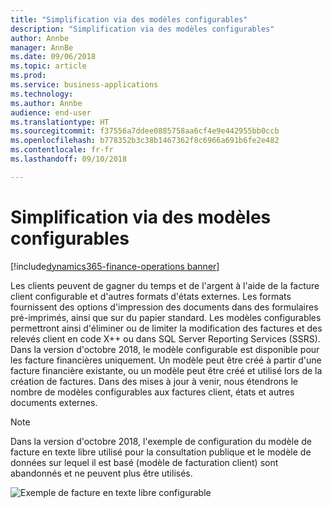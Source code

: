 ```yaml
---
title: "Simplification via des modèles configurables"
description: "Simplification via des modèles configurables"
author: Annbe
manager: AnnBe
ms.date: 09/06/2018
ms.topic: article
ms.prod: 
ms.service: business-applications
ms.technology: 
ms.author: Annbe
audience: end-user
ms.translationtype: HT
ms.sourcegitcommit: f37556a7ddee0885758aa6cf4e9e442955bb0ccb
ms.openlocfilehash: b778352b3c38b1467362f8c6966a691b6fe2e482
ms.contentlocale: fr-fr
ms.lasthandoff: 09/10/2018

---
```

#  <a name="simplification-through-configurable-templates"></a>Simplification via des modèles configurables 

[!include[dynamics365-finance-operations banner](../includes/dynamics365-finance-operations.md)]

Les clients peuvent de gagner du temps et de l'argent à l'aide de la facture client configurable et d'autres formats d'états externes. Les formats fournissent des options d'impression des documents dans des formulaires pré-imprimés, ainsi que sur du papier standard. Les modèles configurables permettront ainsi d'éliminer ou de limiter la modification des factures et des relevés client en code X++ ou dans SQL Server Reporting Services (SSRS). Dans la version d'octobre 2018, le modèle configurable est disponible pour les facture financières uniquement. Un modèle peut être créé à partir d'une facture financière existante, ou un modèle peut être créé et utilisé lors de la création de factures. Dans des mises à jour à venir, nous étendrons le nombre de modèles configurables aux factures client, états et autres documents externes.

> [!NOTE]
> Dans la version d'octobre 2018, l'exemple de configuration du modèle de facture en texte libre utilisé pour la consultation publique et le modèle de données sur lequel il est basé (modèle de facturation client) sont abandonnés et ne peuvent plus être utilisés.

![Exemple de facture en texte libre configurable](media/configurablefti.png "Exemple de facture en texte libre configurable")

